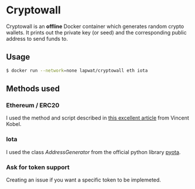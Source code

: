 # Cryptowall
Cryptowall is an **offline** Docker container which generates random crypto wallets. It prints out the private key (or seed) and the corresponding public address to send funds to.

## Usage

```sh
$ docker run --network=none lapwat/cryptowall eth iota
```

## Methods used

### Ethereum / ERC20

I used the method and script described in [this excellent article](https://kobl.one/blog/create-full-ethereum-keypair-and-address) from Vincent Kobel.

### Iota

I used the class _AddressGenerator_ from the official python library [pyota](https://github.com/iotaledger/iota.lib.py).

### Ask for token support

Creating an issue if you want a specific token to be implemeted.
